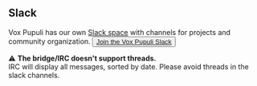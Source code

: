 <!-- markdownlint-disable MD041 -->
## <i class="fa-brands fa-slack"></i> Slack

Vox Pupuli has our own [Slack space](https://voxpupuli.slack.com) with
channels for projects and community organization. <button type="button" class="btn btn-outline-info">
[Join the Vox Pupuli Slack](https://short.voxpupu.li/puppetcommunity_slack_signup)
</button>

<div class="alert alert-warning" role="alert">
  ⚠️ <b>The bridge/IRC doesn't support threads.</b><br>
  IRC will display all messages, sorted by date.
  Please avoid threads in the slack channels.
</div>
